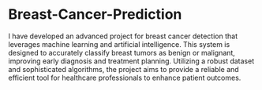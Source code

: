 # Breast-Cancer-Prediction

I have developed an advanced project for breast cancer detection that leverages machine learning and artificial intelligence. This system is designed to accurately classify breast tumors as benign or malignant, improving early diagnosis and treatment planning. Utilizing a robust dataset and sophisticated algorithms, the project aims to provide a reliable and efficient tool for healthcare professionals to enhance patient outcomes.
